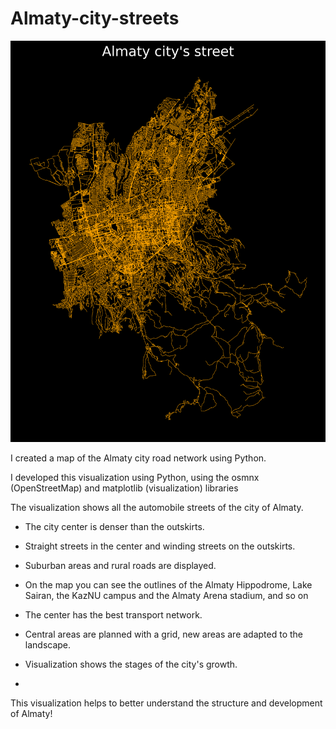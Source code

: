 # Almaty-city-streets

![](almaty_street_network.png)

I created a map of the Almaty city road network using Python.

I developed this visualization using Python, using the osmnx (OpenStreetMap) and matplotlib (visualization) libraries

The visualization shows all the automobile streets of the city of Almaty.

- The city center is denser than the outskirts.

- Straight streets in the center and winding streets on the outskirts.

- Suburban areas and rural roads are displayed.

- On the map you can see the outlines of the Almaty Hippodrome, Lake Sairan, the KazNU campus and the Almaty Arena stadium, and so on

- The center has the best transport network. 

- Central areas are planned with a grid, new areas are adapted to the landscape.

- Visualization shows the stages of the city's growth.
- 
This visualization helps to better understand the structure and development of Almaty!

